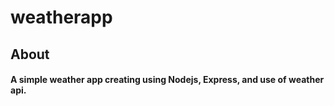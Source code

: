 # weatherapp

## About
#### A simple weather app creating using Nodejs, Express, and use of weather api.
